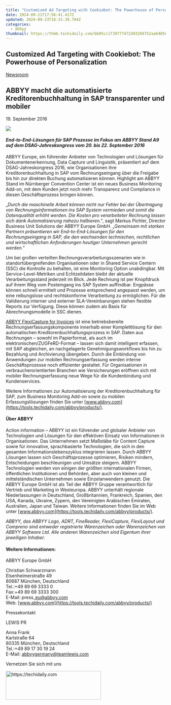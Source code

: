 ```yaml
---
title: "Customized Ad Targeting with Cookiebot: The Powerhouse of Personalization"
date: 2024-09-21T17:56:41.417Z
updated: 2024-09-23T18:31:39.704Z
categories:
  - abbyy
thumbnail: https://thmb.techidaily.com/bb05cc1f39777472d93269752aa648567cff43de237a4feeb628da33c12d9648.jpg
---
```


## Customized Ad Targeting with Cookiebot: The Powerhouse of Personalization

[Newsroom](https://tools.techidaily.com/abbyy/products/)

## ABBYY macht die automatisierte Kreditorenbuchhaltung in SAP transparenter und mobiler

19\. September 2016

![](https://content.abbyy.com/-/media/project/abbyy/abbyy/branchtemplates/shutterstock_1272462163_1296-x-729.jpg?h=729&iar=0&w=1296)

#### _End-to-End-Lösungen für SAP Prozesse im Fokus am ABBYY Stand A9 auf dem DSAG-Jahreskongress vom 20\. bis 22\. September 2016_ 

ABBYY Europe, ein führender Anbieter von Technologien und Lösungen für Dokumentenerkennung, Data Capture und Linguistik, präsentiert auf dem DSAG-Jahreskongress 2016, wie Organisationen ihre Kreditorenbuchhaltung in SAP vom Rechnungseingang über die Freigabe bis hin zur direkten Buchung automatisieren können. Highlight am ABBYY Stand im Nürnberger Convention Center ist ein neues Business Monitoring Add-on, mit dem Kunden jetzt noch mehr Transparenz und Compliance in diesen Geschäftsprozess bringen können.  
  
„_Durch die maschinelle Arbeit können nicht nur Fehler bei der Übertragung von Rechnungsinformationen ins SAP System vermieden und somit die Datenqualität erhöht werden. Die Kosten pro verarbeiteter Rechnung lassen sich dank Automatisierung nahezu halbieren._“, sagt Markus Pichler, Director Business Unit Solutions der ABBYY Europe GmbH. „_Gemeinsam mit starken Partnern präsentieren wir End-to-End-Lösungen für den Rechnungseingang in SAP, die den wachsenden technischen, rechtlichen und wirtschaftlichen Anforderungen heutiger Unternehmen gerecht werden._“  
  
Um bei großen verteilten Rechnungsverarbeitungsszenarien wie in standortübergreifenden Organisationen oder in Shared Service Centern (SSC) die Kontrolle zu behalten, ist eine Monitoring Option unabdingbar. Mit Service-Level-Metriken und Echtzeitdaten bleibt der aktuelle Verarbeitungsstand jederzeit im Blick. Jede Rechnung ist per Knopfdruck auf ihrem Weg vom Posteingang ins SAP System auffindbar. Engpässe können schnell ermittelt und Prozesse entsprechend angepasst werden, um eine reibungslose und rechtskonforme Verarbeitung zu ermöglichen. Für die Validierung interner und externer SLA-Vereinbarungen stehen flexible Reports zur Verfügung. Diese können zudem als Basis für Abrechnungsmodelle in SSC dienen.  
  
[ABBYY FlexiCapture for Invoices](https://tools.techidaily.com/abbyy/products/) ist eine betriebsbereite Rechnungserfassungskomponente innerhalb einer Komplettlösung für den automatischen Kreditorenbuchhaltungsprozess in SAP. Daten aus Rechnungen – sowohl im Papierformat, als auch im elektronischen/ZUGFeRD-Format – lassen sich damit intelligent erfassen, mit SAP abgleichen, an nachgelagerte Genehmigungsworkflows bis hin zu Bezahlung und Archivierung übergeben. Durch die Einbindung von Anwendungen zur mobilen Rechnungserfassung werden interne Geschäftsprozesse noch effizienter gestaltet. Für Organisationen in verbraucherorientierten Branchen wie Versicherungen eröffnen sich mit mobiler Rechnungserfassung neue Wege für die Kundenbindung und Kundenservices.  
  
Weitere Informationen zur Automatisierung der Kreditorenbuchhaltung für SAP, zum Business Monitoring Add-on sowie zu mobilen Erfassungslösungen finden Sie unter [www.abbyy.com](https://tools.techidaily.com/abbyy/products/).

#### Über ABBYY

Action information – ABBYY ist ein führender und globaler Anbieter von Technologien und Lösungen für den effektiven Einsatz von Informationen in Organisationen. Das Unternehmen setzt Maßstäbe für Content Capture sowie für innovative, sprachbasierte Technologien, die sich in den gesamten Informationslebenszyklus integrieren lassen. Durch ABBYY Lösungen lassen sich Geschäftsprozesse optimieren, Risiken mindern, Entscheidungen beschleunigen und Umsätze steigern. ABBYY Technologien werden von einigen der größten internationalen Firmen, öffentlichen Institutionen und Behörden, aber auch von kleinen und mittelständischen Unternehmen sowie Einzelanwendern genutzt. Die ABBYY Europe GmbH ist als Teil der ABBYY Gruppe verantwortlich für Vertrieb und Marketing in Westeuropa. ABBYY unterhält regionale Niederlassungen in Deutschland, Großbritannien, Frankreich, Spanien, den USA, Kanada, Ukraine, Zypern, den Vereinigten Arabischen Emiraten, Australien, Japan und Taiwan. Weitere Informationen finden Sie im Web unter [www.abbyy.com](https://tools.techidaily.com/abbyy/products/).

_ABBYY, das ABBYY Logo, ADRT, FineReader, FlexiCapture, FlexiLayout und Compreno sind entweder registrierte Warenzeichen oder Warenzeichen von ABBYY Software Ltd. Alle anderen Warenzeichen sind Eigentum ihrer jeweiligen Inhaber._

#### Weitere Informationen:

ABBYY Europe GmbH

Christian Schwarzmann  
Elsenheimerstraße 49   
80687 München, Deutschland  
Tel.:+49 89 69 3333 0  
Fax:+49 89 69 3333 300  
E-Mail: press\_eu@abbyy.com  
Web: [www.abbyy.com](https://tools.techidaily.com/abbyy/products/)

Pressekontakt

LEWIS PR

Anna Frank  
Karlstraße 64  
80335 München, Deutschland  
Tel.:+49 89 17 30 19 24  
E-Mail: [abbyygermany@teamlewis.com](https://tools.techidaily.com/abbyy/products/)

  
Vernetzen Sie sich mit uns

<ins class="adsbygoogle"
     style="display:block"
     data-ad-format="autorelaxed"
     data-ad-client="ca-pub-7571918770474297"
     data-ad-slot="1223367746"></ins>

<ins class="adsbygoogle"
     style="display:block"
     data-ad-client="ca-pub-7571918770474297"
     data-ad-slot="8358498916"
     data-ad-format="auto"
     data-full-width-responsive="true"></ins>



<!-- affiliate ads begin -->
<a href="https://aligracehair.sjv.io/c/5597632/2087234/19272" target="_top" id="2087234">
  <img src="//a.impactradius-go.com/display-ad/19272-2087234" border="0" alt="https://techidaily.com" width="300" height="90"/>
</a>
<img height="0" width="0" src="https://aligracehair.sjv.io/i/5597632/2087234/19272" style="position:absolute;visibility:hidden;" border="0" />
<!-- affiliate ads end -->

